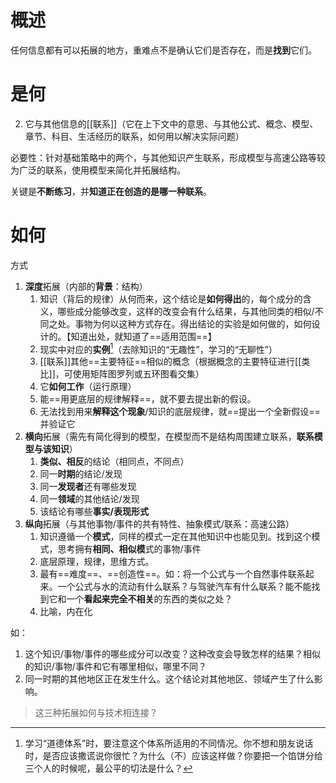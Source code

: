 # 概述
任何信息都有可以拓展的地方，重难点不是确认它们是否存在，而是**找到**它们。
# 是何
2. 它与其他信息的[[联系]]（它在上下文中的意思、与其他公式、概念、模型、章节、科目、生活经历的联系，如何用以解决实际问题）

必要性：针对基础策略中的两个，与其他知识产生联系，形成模型与高速公路等较为广泛的联系，使用模型来简化并拓展结构。

关键是**不断练习**，并**知道正在创造的是哪一种联系**。
# 如何
方式
1. **深度**拓展（内部的**背景**：结构）
	1. 知识（背后的规律）从何而来，这个结论是**如何得出**的，每个成分的含义，哪些成分能够改变，这样的改变会有什么结果，与其他同类的相似/不同之处。事物为何以这种方式存在。得出结论的实验是如何做的，如何设计的。【知道出处，就知道了==适用范围==】
	2. 现实中对应的**实例**[^1]（去除知识的“无趣性”，学习的“无聊性”）
	4. [[联系]]其他==主要特征==相似的概念（根据概念的主要特征进行[[类比]]，可使用矩阵图罗列或五环图看交集）
	5. 它**如何工作**（运行原理）
	6. 能==用更底层的规律解释==，就不要去提出新的假设。
	7. 无法找到用来**解释这个现象**/知识的底层规律，就==提出一个全新假设==并验证它
2. **横向**拓展（需先有简化得到的模型，在模型而不是结构周围建立联系，**联系模型与该知识**）
	1. **类似、相反**的结论（相同点，不同点）
	2. 同一**时期**的结论/发现
	3. 同一**发现者**还有哪些发现
	4. 同一**领域**的其他结论/发现
	5. 该结论有哪些**事实/表现形式** 
3. **纵向**拓展（与其他事物/事件的共有特性、抽象模式/联系：高速公路）
	1. 知识遵循一个**模式**，同样的模式一定在其他知识中也能见到。找到这个模式，思考拥有**相同、相似模**式的事物/事件
	2.  底层原理，规律，思维方式。
	3. 最有==难度==、==创造性==。如：将一个公式与一个自然事件联系起来。一个公式与水的流动有什么联系？与驾驶汽车有什么联系？能不能找到它和一个**看起来完全不相关**的东西的类似之处？
	4. 比喻，内在化

如：
1. 这个知识/事物/事件的哪些成分可以改变？这种改变会导致怎样的结果？相似的知识/事物/事件和它有哪里相似，哪里不同？
2. 同一时期的其他地区正在发生什么。这个结论对其他地区、领域产生了什么影响。

> 这三种拓展如何与技术相连接？

[^1]: 学习“道德体系”时，要注意这个体系所适用的不同情况。你不想和朋友说话时，是否应该撒谎说你很忙？为什么（不）应该这样做？你要把一个馅饼分给三个人的时候呢，最公平的切法是什么？